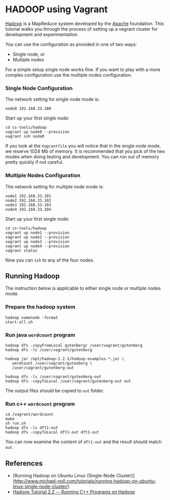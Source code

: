 # HADOOP using Vagrant

[Hadoop](http://hadoop.apache.org) is a MapReduce system developed by the [Apache](http://apache.org) foundation.  This tutorial walks you through the process of setting up a vagrant cluster for development and experimentation.


You can use the configuration as provided in one of two ways:

* Single node, or
* Multiple nodes

For a simple setup single node works fine.  If you want to play with a more complex configuration use the multiple nodes configuration.

### Single Node Configuration

The network setting for single node mode is:

```
node0 192.168.33.100
```

Start up your first single node:

```
cd cs-tools/hadoop
vagrant up node0 --provision
vagrant ssh node0
```

If you look at the `Vagrantfile` you will notice that in the single node mode, we reserve 1024 Mb of memory.  It is recommended that you pick of the two modes when doing testing and development.  You can run out of memory pretty quickly if not careful.

### Multiple Nodes Configuration

The network setting for multiple node mode is:

```
node1 192.168.33.101
node2 192.168.33.102
node3 192.168.33.103
node4 192.168.33.104
```

Start up your first single node:

```
cd cs-tools/hadoop
vagrant up node1 --provision
vagrant up node2 --provision
vagrant up node3 --provision
vagrant up node4 --provision
vagrant status
```

Now you can `ssh` to any of the four nodes.

## Running Hadoop

The instruction below is applicable to either single node or multiple nodes mode.

### Prepare the hadoop system

```
hadoop namenode -format
start-all.sh
```

### Run java `wordcount` program

```
hadoop dfs -copyFromLocal gutenberg/ /user/vagrant/gutenberg
hadoop dfs -ls /user/vagrant/gutenberg

hadoop jar /opt/hadoop-1.2.1/hadoop-examples-*.jar \
   wordcount /user/vagrant/gutenberg \
   /user/vagrant/gutenberg-out

hadoop dfs -ls /user/vagrant/gutenberg-out
hadoop dfs -copyToLocal /user/vagrant/gutenberg-out out
```

The output files should be copied to `out` folder.

### Run c++ `wordcount` program

```
cd /vagrant/wordcount
make
sh run.sh
hadoop dfs -ls dft1-out
hadoop dfs -copyToLocal dft1-out dft1-out
```

You can now examine the content of `dft1-out` and the result should match `out`.

## References

* [Running Hadoop on Ubuntu Linux (Single-Node Cluster)] (http://www.michael-noll.com/tutorials/running-hadoop-on-ubuntu-linux-single-node-cluster/)
* [Hadoop Tutorial 2.2 -- Running C++ Programs on Hadoop](http://www.science.smith.edu/dftwiki/index.php/Hadoop_Tutorial_2.2_--_Running_C++_Programs_on_Hadoop)
